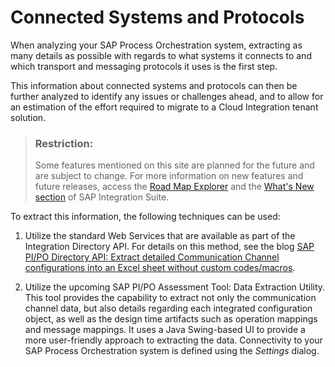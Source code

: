 <!-- loioefce2565d2e04165a99bf6c607657217 -->

# Connected Systems and Protocols

When analyzing your SAP Process Orchestration system, extracting as many details as possible with regards to what systems it connects to and which transport and messaging protocols it uses is the first step.

This information about connected systems and protocols can then be further analyzed to identify any issues or challenges ahead, and to allow for an estimation of the effort required to migrate to a Cloud Integration tenant solution.

> ### Restriction:  
> Some features mentioned on this site are planned for the future and are subject to change. For more information on new features and future releases, access the [Road Map Explorer](http://help.sap.com/disclaimer?site=https://roadmaps.sap.com/board?CB=901B0ED1A0641ED8B4D1230C6387E0DB&range=CURRENT-LAST) and the [What's New section](https://help.sap.com/doc/7ac9748e20cf453a94efda779542d34e/sap.cp.integration.suite/en-US/c10c21cd7c684f0885fa8b5db2982284.html) of SAP Integration Suite.

To extract this information, the following techniques can be used:

1.  Utilize the standard Web Services that are available as part of the Integration Directory API. For details on this method, see the blog [SAP PI/PO Directory API: Extract detailed Communication Channel configurations into an Excel sheet without custom codes/macros](https://blogs.sap.com/2017/11/07/sap-pipo-directory-api-extract-detailed-communication-channel-configurations-into-an-excel-sheet-without-custom-codesmacros/).

2.  Utilize the upcoming SAP PI/PO Assessment Tool: Data Extraction Utility. This tool provides the capability to extract not only the communication channel data, but also details regarding each integrated configuration object, as well as the design time artifacts such as operation mappings and message mappings. It uses a Java Swing-based UI to provide a more user-friendly approach to extracting the data. Connectivity to your SAP Process Orchestration system is defined using the *Settings* dialog.


